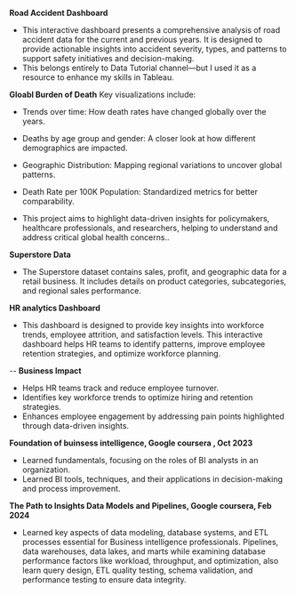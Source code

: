 **Road Accident Dashboard**
 - This interactive dashboard presents a comprehensive analysis of road accident data for the current and previous years. It is designed to provide actionable insights into accident severity, types, and patterns to support safety initiatives and decision-making.
 - This belongs entirely to Data Tutorial channel—but I used it as a resource to enhance my skills in Tableau.

**Gloabl Burden of Death**
Key visualizations include:
 - Trends over time: How death rates have changed globally over the years.
 - Deaths by age group and gender: A closer look at how different demographics are impacted.
- Geographic Distribution: Mapping regional variations to uncover global patterns.
- Death Rate per 100K Population: Standardized metrics for better comparability.

 - This project aims to highlight data-driven insights for policymakers, healthcare professionals, and researchers, helping to understand and address critical global health concerns..

**Superstore Data**
 - The Superstore dataset contains sales, profit, and geographic data for a retail business. It includes details on product categories, subcategories, and regional sales performance.

**HR analytics Dashboard**
 - This dashboard is designed to provide key insights into workforce trends, employee attrition, and satisfaction levels. This interactive dashboard helps HR teams to identify patterns, improve employee retention strategies, and optimize workforce planning.

-- **Business Impact**
 - Helps HR teams track and reduce employee turnover.
 - Identifies key workforce trends to optimize hiring and retention strategies.
 - Enhances employee engagement by addressing pain points highlighted through data-driven insights.

**Foundation of buinsess intelligence, Google coursera , Oct 2023**
 - Learned fundamentals, focusing on the roles of BI analysts in an organization. 
 - Learned BI tools, techniques, and their applications in decision-making and process improvement.

**The Path to Insights Data Models and Pipelines, Google coursera, Feb 2024**
 - Learned key aspects of data modeling, database systems, and ETL processes essential for Business intelligence professionals. Pipelines, data warehouses, data lakes, and marts while examining database performance factors like workload, throughput, and optimization, also learn query design, ETL quality testing, schema validation, and performance testing to ensure data integrity. 
